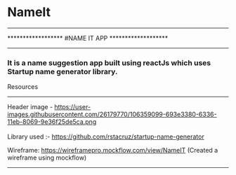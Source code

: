 # NameIt

  
_______________________________________________________________________________________________
******************    #NAME IT APP   *******************
_______________________________________________________________________________________________


### It is a name suggestion app built using reactJs which uses Startup name generator library.

Resources
_______________________________________________________________________________________________

Header image - https://user-images.githubusercontent.com/26179770/106359099-693e3380-6336-11eb-8069-9e36f25de5ca.png <br><br>
Library used :- https://github.com/rstacruz/startup-name-generator

Wireframe: https://wireframepro.mockflow.com/view/NameIT
(Created a wireframe using mockflow)

_______________________________________________________________________________________________
